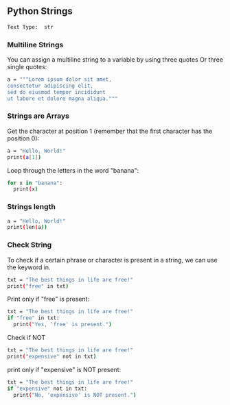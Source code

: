 ## Python Strings

```bash
Text Type:	str
```

### Multiline Strings
You can assign a multiline string to a variable by using three quotes Or three single quotes:
```bash
a = """Lorem ipsum dolor sit amet,
consectetur adipiscing elit,
sed do eiusmod tempor incididunt
ut labore et dolore magna aliqua."""
```

### Strings are Arrays
Get the character at position 1 (remember that the first character has the position 0):
```bash
a = "Hello, World!"
print(a[1])
```
Loop through the letters in the word "banana":

```bash
for x in "banana":
  print(x)
```

### Strings length
```bash
a = "Hello, World!"
print(len(a))
```

### Check String
To check if a certain phrase or character is present in a string, we can use the keyword in.
```bash
txt = "The best things in life are free!"
print("free" in txt)
```

Print only if "free" is present:
```bash
txt = "The best things in life are free!"
if "free" in txt:
  print("Yes, 'free' is present.")
```

Check if NOT

```bash
txt = "The best things in life are free!"
print("expensive" not in txt)
```

print only if "expensive" is NOT present:
```bash
txt = "The best things in life are free!"
if "expensive" not in txt:
  print("No, 'expensive' is NOT present.")
```